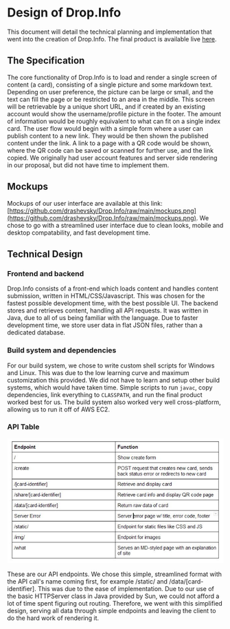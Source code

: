# Design of Drop.Info
This document will detail the technical planning and implementation that went into the creation of Drop.Info. The final product is available live [here](http://drop-info.live).

## The Specification
The core functionality of Drop.Info is to load and render a single screen of content (a card), consisting of a single picture and some markdown text. Depending on user preference, the picture can be large or small, and the text can fill the page or be restricted to an area in the middle. This screen will be retrievable by a unique short URL, and if created by an existing account would show the username/profile picture in the footer. The amount of information would be roughly equivalent to what can fit on a single index card. The user flow would begin with a simple form where a user can publish content to a new link. They would be then shown the published content under the link. A link to a page with a QR code would be shown, where the QR code can be saved or scanned for further use, and the link copied. We originally had user account features and server side rendering in our proposal, but did not have time to implement them.
## Mockups
Mockups of our user interface are available at this link: [https://github.com/drashevsky/Drop.Info/raw/main/mockups.png](https://github.com/drashevsky/Drop.Info/raw/main/mockups.png). We chose to go with a streamlined user interface due to clean looks, mobile and desktop compatability, and fast development time.

## Technical Design

### Frontend and backend
Drop.Info consists of a front-end which loads content and handles content submission, written in HTML/CSS/Javascript. This was chosen for the fastest possible development time, with the best possible UI. The backend stores and retrieves content, handling all API requests. It was written in Java, due to all of us being familiar with the language. Due to faster development time, we store user data in flat JSON files, rather than a dedicated database.

### Build system and dependencies
For our build system, we chose to write custom shell scripts for Windows and Linux. This was due to the low learning curve and maximum customization this provided. We did not have to learn and setup other build systems, which would have taken time. Simple scripts to run `javac`, copy dependencies, link everything to `CLASSPATH`, and run the final product worked best for us. The build system also worked very well cross-platform, allowing us to run it off of AWS EC2.

### API Table
![Drop.Info API](https://github.com/drashevsky/Drop.Info/raw/main/api_table.jpg)

These are our API endpoints. We chose this simple, streamlined format with the API call's name coming first, for example /static/ and /data/[card-identifier]. This was due to the ease of implementation. Due to our use of the basic HTTPServer class in Java provided by Sun, we could not afford a lot of time spent figuring out routing. Therefore, we went with this simplified design, serving all data through simple endpoints and leaving the client to do the hard work of rendering it.
